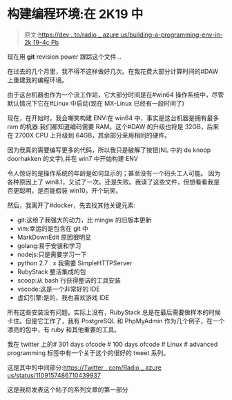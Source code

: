 # 构建编程环境:在 2K19 中

> 原文:[https://dev . to/radio _ azure us/building-a-programming-env-in-2k 19-4c Pb](https://dev.to/radio_azureus/building-a-programming-env-in-2k19-4cpb)

现在用 **git** revision power 跟踪这个文件...

在过去的几个月里，我不得不这样做好几次。在我花费大部分计算时间的#DAW 上重建我的编程环境。

由于这台机器也作为一个流工作站，它大部分时间是在#win64 操作系统中，尽管默认情况下它在#Linux 中启动(现在 MX-Linux 已经有一段时间了)

现在，在开始时，我会嘲笑构建 ENV:在 win64 中，事实是这台机器是拥有最多 ram 的机器:我们都知道编码需要 RAM。这个#DAW 的升级也将是 32GB，后来在 2700X CPU 上升级到 64GB，其余部分采用相同的硬件。

因为我真的需要编写更多的代码，所以我只是破解了按钮(NL 中的 de knoop doorhakken 的文字),并在 win7 中开始构建 ENV

令人惊讶的是操作系统的年龄是如何显示的；甚至没有一个码头工人可能。
因为各种原因上了 win8.1，又试了一次。还是失败。我读了这些文件，但想看看我是否更聪明，是否能假装 win10，开个玩笑。

然后，我离开了#docker，先去找其他关键元素:

*   git:这给了我强大的动力，比 mingw 的旧版本更新
*   vim:幸运的是包含在 git 中
*   MarkDownEdit 原因很明显
*   golang:易于安装和学习
*   nodejs:只是需要学习一下
*   python 2.7 . x 我需要 SimpleHTTPServer
*   RubyStack 整洁集成的包
*   scoop:从 bash 行获得整洁的工具安装
*   vscode:这是一个非常好的 IDE
*   虚幻引擎:是的，我也喜欢游戏 IDE

所有这些安装没有问题。实际上没有，RubyStack 总是在最后需要做样本的时候卡住。但是它工作了，我有 PostgreSQL 和 PhpMyAdmin 作为几个例子，在一个漂亮的包中，有 ruby 和其他重要的工具。

我在 twitter 上的# 301 days ofcode # 100 days ofcode # Linux # advanced programming 标签中有一个关于这个的很好的 tweet 系列。

这是其中的中间部分:[https://Twitter . com/Radio _ azure us/status/1109157486710439937](https://twitter.com/Radio_Azureus/status/1109157486710439937)

这是我将发表这个帖子的系列文章的第一部分